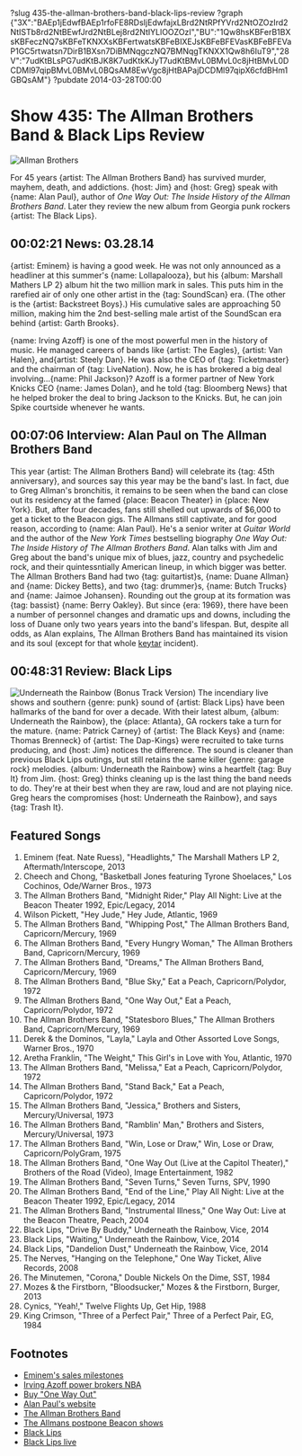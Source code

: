 ?slug 435-the-allman-brothers-band-black-lips-review
?graph {"3X":"BAEp1jEdwfBAEp1rfoFE8RDsIjEdwfajxLBrd2NtRPfYVrd2NtOZOzIrd2NtISTb8rd2NtBEwfJrd2NtBLej8rd2NtIYLlOOZOzI","BU":"1Qw8hsKBFerB1BXsKBFeczNQ7sKBFeTKNXXsKBFertwatsKBFeBIXEJsKBFeBFEVasKBFeBFEVaP1GC5rtwatsn7DirB1BXsn7DiBMNqgczNQ7BMNqgTKNXX1Qw8h6IuT9","28V":"7udKtBLsPG7udKtBJK8K7udKtkKJyT7udKtBMvL0BMvL0c8jHtBMvL0DCDMl97qipBMvL0BMvL0BQsAM8EwVgc8jHtBAPajDCDMl97qipX6cfdBHm1GBQsAM"}
?pubdate 2014-03-28T00:00

# Show 435: The Allman Brothers Band & Black Lips Review

![Allman Brothers](http://static.soundopinions.org/images/2014/allmanbros_web.jpg)

For 45 years {artist: The Allman Brothers Band} has survived murder, mayhem, death, and addictions. {host: Jim} and {host: Greg} speak with {name: Alan Paul}, author of *One Way Out: The Inside History of the Allman Brothers Band*. Later they review the new album from Georgia punk rockers {artist: The Black Lips}.


## 00:02:21 News: 03.28.14
{artist: Eminem} is having a good week. He was not only announced as a headliner at this summer's {name: Lollapalooza}, but his {album: Marshall Mathers LP 2} album hit the two million mark in sales. This puts him in the rarefied air of only one other artist in the {tag: SoundScan} era. (The other is the {artist: Backstreet Boys}.) His cumulative sales are approaching 50 million, making him the 2nd best-selling male artist of the SoundScan era behind {artist: Garth Brooks}. 

{name: Irving Azoff} is one of the most powerful men in the history of music. He managed careers of bands like {artist: The Eagles}, {artist: Van Halen}, and{artist:  Steely Dan}. He was also the CEO of {tag: Ticketmaster} and the chairman of {tag: LiveNation}. Now, he is has brokered a big deal involving…{name: Phil Jackson}? Azoff is a former partner of New York Knicks CEO {name: James Dolan}, and he told {tag: Bloomberg News} that he helped broker the deal to bring Jackson to the Knicks. But, he can join Spike courtside whenever he wants.

## 00:07:06 Interview: Alan Paul on The Allman Brothers Band
 This year {artist: The Allman Brothers Band} will celebrate its {tag: 45th anniversary}, and sources say this year may be the band's last. In fact, due to Greg Allman's bronchitis, it remains to be seen when the band can close out its residency at the famed {place: Beacon Theater} in {place: New York}. But, after four decades, fans still shelled out upwards of $6,000 to get a ticket to the Beacon gigs. The Allmans still captivate, and for good reason, according to {name: Alan Paul}. He's a senior writer at *Guitar World* and the author of the *New York Times* bestselling biography *One Way Out: The Inside History of The Allman Brothers Band*. Alan talks with Jim and Greg about the band's unique mix of blues, jazz, country and psychedelic rock, and their quintessntially American lineup, in which bigger was better. The Allman Brothers Band had two {tag: guitartist}s, {name: Duane Allman} and {name: Dickey Betts}, and two {tag: drummer}s, {name: Butch Trucks} and {name: Jaimoe Johansen}. Rounding out the group at its formation was {tag: bassist} {name: Berry Oakley}. But since {era: 1969}, there have been a number of personnel changes and dramatic ups and downs, including the loss of Duane only two years years into the band's lifespan. But, despite all odds, as Alan explains, The Allman Brothers Band has maintained its vision and its soul (except for that whole [keytar](http://youtu.be/Cq4nx_Vvt_Y?t=2m14s) incident).

## 00:48:31 Review: Black Lips
![Underneath the Rainbow (Bonus Track Version)](http://is1.mzstatic.com/image/thumb/Music6/v4/90/eb/6a/90eb6ac4-3694-3c57-a971-45dcbf2cbbc8/source/600x600bb.jpg "28624696/797354503")
The incendiary live shows and southern {genre: punk} sound of {artist: Black Lips} have been hallmarks of the band for over a decade. With their latest album, {album: Underneath the Rainbow}, the {place: Atlanta}, GA rockers take a turn for the mature. {name: Patrick Carney} of {artist: The Black Keys} and {name: Thomas Brenneck} of {artist: The Dap-Kings} were recruited to take turns producing, and {host: Jim} notices the difference. The sound is cleaner than previous Black Lips outings, but still retains the same killer {genre: garage rock} melodies. {album: Underneath the Rainbow} wins a heartfelt {tag: Buy It} from Jim.  {host: Greg} thinks cleaning up is the last thing the band needs to do. They're at their best when they are raw, loud and are not playing nice. Greg hears the compromises {host: Underneath the Rainbow}, and says {tag: Trash It}.

## Featured Songs
1. Eminem (feat. Nate Ruess), "Headlights," The Marshall Mathers LP 2, Aftermath/Interscope, 2013
1. Cheech and Chong, "Basketball Jones featuring Tyrone Shoelaces," Los Cochinos, Ode/Warner Bros., 1973
1. The Allman Brothers Band, "Midnight Rider," Play All Night: Live at the Beacon Theater 1992, Epic/Legacy, 2014
1. Wilson Pickett, "Hey Jude," Hey Jude, Atlantic, 1969
1. The Allman Brothers Band, "Whipping Post," The Allman Brothers Band, Capricorn/Mercury, 1969
1. The Allman Brothers Band, "Every Hungry Woman," The Allman Brothers Band, Capricorn/Mercury, 1969
1. The Allman Brothers Band, "Dreams," The Allman Brothers Band, Capricorn/Mercury, 1969
1. The Allman Brothers Band, "Blue Sky," Eat a Peach, Capricorn/Polydor, 1972
1. The Allman Brothers Band, "One Way Out," Eat a Peach, Capricorn/Polydor, 1972
1. The Allman Brothers Band, "Statesboro Blues," The Allman Brothers Band, Capricorn/Mercury, 1969
1. Derek & the Dominos, "Layla," Layla and Other Assorted Love Songs, Warner Bros., 1970
1. Aretha Franklin, "The Weight," This Girl's in Love with You, Atlantic, 1970
1. The Allman Brothers Band, "Melissa," Eat a Peach, Capricorn/Polydor, 1972
1. The Allman Brothers Band, "Stand Back," Eat a Peach, Capricorn/Polydor, 1972
1. The Allman Brothers Band, "Jessica," Brothers and Sisters, Mercury/Universal, 1973
1. The Allman Brothers Band, "Ramblin' Man," Brothers and Sisters, Mercury/Universal, 1973
1. The Allman Brothers Band, "Win, Lose or Draw," Win, Lose or Draw, Capricorn/PolyGram, 1975
1. The Allman Brothers Band, "One Way Out (Live at the Capitol Theater)," Brothers of the Road (Video), Image Entertainment, 1982
1. The Allman Brothers Band, "Seven Turns," Seven Turns, SPV, 1990
1. The Allman Brothers Band, "End of the Line," Play All Night: Live at the Beacon Theater 1992, Epic/Legacy, 2014
1. The Allman Brothers Band, "Instrumental Illness," One Way Out: Live at the Beacon Theatre, Peach, 2004
1. Black Lips, "Drive By Buddy," Underneath the Rainbow, Vice, 2014
1. Black Lips, "Waiting," Underneath the Rainbow, Vice, 2014
1. Black Lips, "Dandelion Dust," Underneath the Rainbow, Vice, 2014
1. The Nerves, "Hanging on the Telephone," One Way Ticket, Alive Records, 2008
1. The Minutemen, "Corona," Double Nickels On the Dime, SST, 1984
1. Mozes & the Firstborn, "Bloodsucker," Mozes & the Firstborn, Burger, 2013
1. Cynics, "Yeah!," Twelve Flights Up, Get Hip, 1988
1. King Crimson, "Three of a Perfect Pair," Three of a Perfect Pair, EG, 1984


## Footnotes
- [Eminem's sales milestones](http://www.billboard.com/articles/columns/the-juice/5944791/eminem-marks-sales-hot-100-milestones)
- [Irving Azoff power brokers NBA](http://www.bloomberg.com/news/2014-03-18/azoff-flexes-floor-seat-mafia-muscle-in-landing-phil-jackson.html)
- [Buy "One Way Out"](http://www.amazon.com/One-Way-Out-History-Brothers/dp/1250040493)
- [Alan Paul's website](http://alanpaul.net/)
- [The Allman Brothers Band](http://www.allmanbrothersband.com/‎)
- [The Allmans postpone Beacon shows](http://artsbeat.blogs.nytimes.com/2014/03/24/allman-brothers-postpone-remaining-beacon-shows/)
- [Black Lips](http://black-lips.com/)
- [Black Lips live](http://www.youtube.com/watch?v=WDIScX7YEn0)
